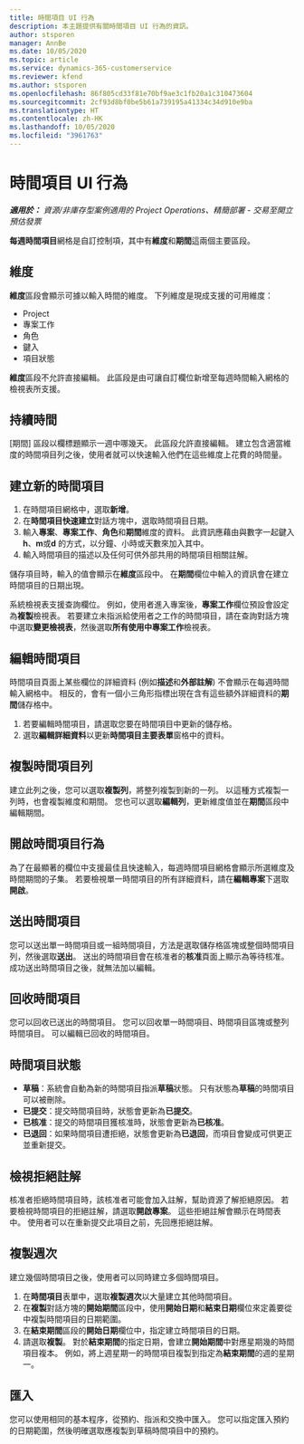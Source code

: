 ```yaml
---
title: 時間項目 UI 行為
description: 本主題提供有關時間項目 UI 行為的資訊。
author: stsporen
manager: AnnBe
ms.date: 10/05/2020
ms.topic: article
ms.service: dynamics-365-customerservice
ms.reviewer: kfend
ms.author: stsporen
ms.openlocfilehash: 86f805cd33f81e70bf9ae3c1fb20a1c310473604
ms.sourcegitcommit: 2cf93d8bf0be5b61a739195a41334c34d910e9ba
ms.translationtype: HT
ms.contentlocale: zh-HK
ms.lasthandoff: 10/05/2020
ms.locfileid: "3961763"
---
```

# <a name="time-entry-ui-behavior"></a>時間項目 UI 行為

_**適用於：** 資源/非庫存型案例適用的 Project Operations、精簡部署 - 交易至開立預估發票_


**每週時間項目**網格是自訂控制項，其中有**維度**和**期間**這兩個主要區段。

## <a name="dimensions"></a>維度
**維度**區段會顯示可據以輸入時間的維度。 下列維度是現成支援的可用維度：

  - Project
  - 專案工作
  - 角色
  - 鍵入
  - 項目狀態

**維度**區段不允許直接編輯。 此區段是由可讓自訂欄位新增至每週時間輸入網格的檢視表所支援。

## <a name="duration"></a>持續時間
[期間] 區段以欄標題顯示一週中哪幾天。 此區段允許直接編輯。 建立包含適當維度的時間項目列之後，使用者就可以快速輸入他們在這些維度上花費的時間量。

## <a name="create-a-new-time-entry"></a>建立新的時間項目

1. 在時間項目網格中，選取**新增**。 
2. 在**時間項目快速建立**對話方塊中，選取時間項目日期。
3. 輸入**專案**、**專案工作**、**角色**和**期間**維度的資料。 此資訊應藉由與數字一起鍵入 **h**、**m**或**d** 的方式，以分鐘、小時或天數來加入其中。 
4. 輸入時間項目的描述以及任何可供外部共用的時間項目相關註解。 

儲存項目時，輸入的值會顯示在**維度**區段中。 在**期間**欄位中輸入的資訊會在建立時間項目的日期出現。

系統檢視表支援查詢欄位。 例如，使用者進入專案後，**專案工作**欄位預設會設定為**複製**檢視表。 若要建立未指派給使用者之工作的時間項目，請在查詢對話方塊中選取**變更檢視表**，然後選取**所有使用中專案工作**檢視表。

## <a name="edit-a-time-entry"></a>編輯時間項目 
時間項目頁面上某些欄位的詳細資料 (例如**描述**和**外部註解**) 不會顯示在每週時間輸入網格中。 相反的，會有一個小三角形指標出現在含有這些額外詳細資料的**期間**儲存格中。 

1. 若要編輯時間項目，請選取您要在時間項目中更新的儲存格。
2. 選取**編輯詳細資料**以更新**時間項目主要表單**窗格中的資料。 

## <a name="copy-a-time-entry-row"></a>複製時間項目列
建立此列之後，您可以選取**複製列**，將整列複製到新的一列。 以這種方式複製一列時，也會複製維度和期間。 您也可以選取**編輯列**，更新維度值並在**期間**區段中編輯期間。

## <a name="open-a-time-entry-behavior"></a>開啟時間項目行為
為了在最顯著的欄位中支援最佳且快速輸入，每週時間項目網格會顯示所選維度及時間期間的子集。 若要檢視單一時間項目的所有詳細資料，請在**編輯專案**下選取**開啟**。

## <a name="submit-a-time-entry"></a>送出時間項目
您可以送出單一時間項目或一組時間項目，方法是選取儲存格區塊或整個時間項目列，然後選取**送出**。 送出的時間項目會在核准者的**核准**頁面上顯示為等待核准。 成功送出時間項目之後，就無法加以編輯。

## <a name="recall-a-time-entry"></a>回收時間項目
您可以回收已送出的時間項目。 您可以回收單一時間項目、時間項目區塊或整列時間項目。 可以編輯已回收的時間項目。

## <a name="time-entry-status"></a>時間項目狀態

- **草稿**：系統會自動為新的時間項目指派**草稿**狀態。 只有狀態為**草稿**的時間項目可以被刪除。
- **已提交**：提交時間項目時，狀態會更新為**已提交**。 
- **已核准**：提交的時間項目獲核准時，狀態會更新為**已核准**。 
- **已退回**：如果時間項目遭拒絕，狀態會更新為**已退回**，而項目會變成可供更正並重新提交。 

## <a name="view-rejection-comments"></a>檢視拒絕註解
核准者拒絕時間項目時，該核准者可能會加入註解，幫助資源了解拒絕原因。 若要檢視時間項目的拒絕註解，請選取**開啟專案**。 這些拒絕註解會顯示在時間表中。 使用者可以在重新提交此項目之前，先回應拒絕註解。

## <a name="copy-week"></a>複製週次
建立幾個時間項目之後，使用者可以同時建立多個時間項目。

1. 在**時間項目**表單中，選取**複製週次**以大量建立其他時間項目。 
2. 在**複製**對話方塊的**開始期間**區段中，使用**開始日期**和**結束日期**欄位來定義要從中複製時間項目的日期範圍。 
3. 在**結束期間**區段的**開始日期**欄位中，指定建立時間項目的日期。 
4. 請選取**複製**。 對於**結束期間**的指定日期，會建立**開始期間**中對應星期幾的時間項目複本。 例如，將上週星期一的時間項目複製到指定為**結束期間**的週的星期一。

## <a name="import"></a>匯入
您可以使用相同的基本程序，從預約、指派和交換中匯入。 您可以指定匯入預約的日期範圍，然後明確選取應複製到草稿時間項目中的預約。 
